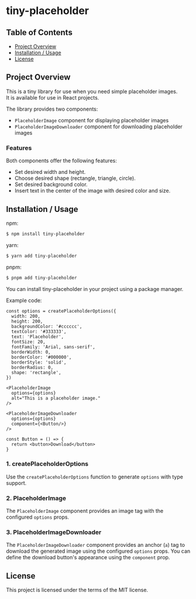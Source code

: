 # tiny-placeholder

## Table of Contents

- [Project Overview](#project-overview)
- [Installation / Usage](#installation--usage)
- [License](#license)

## Project Overview

This is a tiny library for use when you need simple placeholder images.  
It is available for use in React projects.

The library provides two components:

- `PlaceholderImage` component for displaying placeholder images
- `PlaceholderImageDownloader` component for downloading placeholder images

### Features

Both components offer the following features:

- Set desired width and height.
- Choose desired shape (rectangle, triangle, circle).
- Set desired background color.
- Insert text in the center of the image with desired color and size.

## Installation / Usage

npm:

```bash
$ npm install tiny-placeholder
```

yarn:

```bash
$ yarn add tiny-placeholder
```

pnpm:

```bash
$ pnpm add tiny-placeholder
```

You can install tiny-placeholder in your project using a package manager.

Example code:

```tsx
const options = createPlaceholderOptions({
  width: 200,
  height: 200,
  backgroundColor: '#cccccc',
  textColor: '#333333',
  text: 'Placeholder',
  fontSize: 20,
  fontFamily: 'Arial, sans-serif',
  borderWidth: 0,
  borderColor: '#000000',
  borderStyle: 'solid',
  borderRadius: 0,
  shape: 'rectangle',
})

<PlaceholderImage
  options={options}
  alt="This is a placeholder image."
/>

<PlaceholderImageDownloader
  options={options}
  component={<Button/>}
/>

const Button = () => {
  return <button>Download</button>
}
```

### 1. createPlaceholderOptions

Use the `createPlaceholderOptions` function to generate `options` with type support.

### 2. PlaceholderImage

The `PlaceholderImage` component provides an image tag with the configured `options` props.

### 3. PlaceholderImageDownloader

The `PlaceholderImageDownloader` component provides an anchor (`a`) tag to download the generated image using the configured `options` props. You can define the download button's appearance using the `component` prop.

## License

This project is licensed under the terms of the MIT license.
